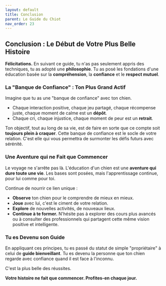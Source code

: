 ```yaml
---
layout: default
title: Conclusion
parent: Le Guide du Chiot
nav_order: 23
---
```


## **Conclusion : Le Début de Votre Plus Belle Histoire**

**Félicitations.** En suivant ce guide, tu n'as pas seulement appris des techniques, tu as adopté une **philosophie**. Tu as posé les fondations d'une éducation basée sur la **compréhension**, la **confiance** et le **respect mutuel**.

### **La "Banque de Confiance" : Ton Plus Grand Actif**

Imagine que tu as une "banque de confiance" avec ton chien.
- Chaque interaction positive, chaque jeu partagé, chaque récompense juste, chaque moment de calme est un **dépôt**.
- Chaque cri, chaque injustice, chaque moment de peur est un **retrait**.

Ton objectif, tout au long de sa vie, est de faire en sorte que ce compte soit **toujours plein à craquer**. Cette banque de confiance est le socle de votre relation. C'est elle qui vous permettra de surmonter les défis futurs avec sérénité.

### **Une Aventure qui ne Fait que Commencer**

Le voyage ne s'arrête pas là. L'éducation d'un chien est une **aventure qui dure toute une vie**. Les bases sont posées, mais l'apprentissage continue, pour lui comme pour toi.

Continue de nourrir ce lien unique :
- **Observe** ton chien pour le comprendre de mieux en mieux.
- **Joue** avec lui, c'est le ciment de votre relation.
- **Explore** de nouvelles activités, de nouveaux lieux.
- **Continue à te former.** N'hésite pas à explorer des cours plus avancés ou à consulter des professionnels qui partagent cette même vision positive et intelligente.

### **Tu es Devenu son Guide**

En appliquant ces principes, tu es passé du statut de simple "propriétaire" à celui de **guide bienveillant**. Tu es devenu la personne que ton chien regarde avec confiance quand il est face à l'inconnu.

C'est la plus belle des réussites.

**Votre histoire ne fait que commencer. Profites-en chaque jour.** 